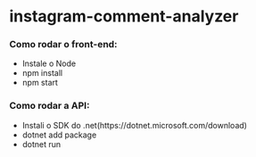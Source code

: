# instagram-comment-analyzer
<h3>Como rodar o front-end:</h3>
<ul>
  <li>Instale o Node</li>
  <li>npm install</li>
  <li>npm start</li>
</ul>

<h3>Como rodar a API: </h3>
<ul>
  <li>Instali o SDK do .net(https://dotnet.microsoft.com/download)</li>
  <li>dotnet add package</li>
  <li>dotnet run</li>
</ul>




